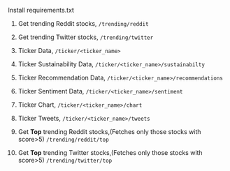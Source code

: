 Install requirements.txt

1. Get trending Reddit stocks,
`/trending/reddit` 

2. Get trending Twitter stocks,
`/trending/twitter` 

3. Ticker Data,
`/ticker/<ticker_name>` 

4. Ticker Sustainability Data,
`/ticker/<ticker_name>/sustainabilty` 

5. Ticker Recommendation Data,
`/ticker/<ticker_name>/recommendations` 

6. Ticker Sentiment Data,
`/ticker/<ticker_name>/sentiment` 

7. Ticker Chart,
`/ticker/<ticker_name>/chart` 

8. Ticker Tweets,
`/ticker/<ticker_name>/tweets` 

9. Get **Top** trending Reddit stocks,(Fetches only those stocks with score>5)
`/trending/reddit/top` 

10. Get **Top** trending Twitter stocks,(Fetches only those stocks with score>5)
`/trending/twitter/top`
